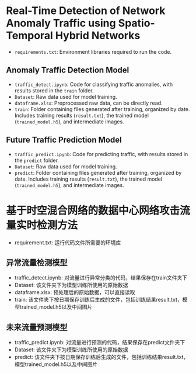# Real-Time Detection of Network Anomaly Traffic using Spatio-Temporal Hybrid Networks
- `requirements.txt`: Environment libraries required to run the code.

## Anomaly Traffic Detection Model
- `traffic_detect.ipynb`: Code for classifying traffic anomalies, with results stored in the `train` folder.
- `Dataset`: Raw data used for model training.
- `dataframe.xlsx`: Preprocessed raw data, can be directly read.
- `train`: Folder containing files generated after training, organized by date. Includes training results (`result.txt`), the trained model (`trained_model.h5`), and intermediate images.

## Future Traffic Prediction Model
- `traffic_predict.ipynb`: Code for predicting traffic, with results stored in the `predict` folder.
- `Dataset`: Raw data used for model training.
- `predict`: Folder containing files generated after training, organized by date. Includes training results (`result.txt`), the trained model (`trained_model.h5`), and intermediate images.


# 基于时空混合网络的数据中心网络攻击流量实时检测方法
- requirement.txt: 运行代码文件所需要的环境库
## 异常流量检测模型
- traffic_detect.ipynb: 对流量进行异常分类的代码，结果保存在train文件夹下
- Dataset: 该文件夹下为模型训练所使用的原始数据
- dataframe.xlsx: 预处理后的原始数据，可以直接读取
- train: 该文件夹下按日期保存训练后生成的文件，包括训练结果result.txt，模型trained_model.h5以及中间图片
## 未来流量预测模型
- traffic_predict.ipynb: 对流量进行预测的代码，结果保存在predict文件夹下
- Dataset: 该文件夹下为模型训练所使用的原始数据
- predict: 该文件夹下按日期保存训练后生成的文件，包括训练结果result.txt，模型trained_model.h5以及中间图片
